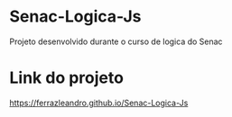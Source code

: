 # Senac-Logica-Js
Projeto desenvolvido durante o curso de logica do Senac


# Link do projeto
https://ferrazleandro.github.io/Senac-Logica-Js
